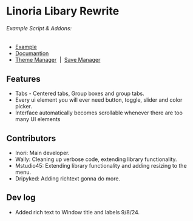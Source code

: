 # Linoria Libary Rewrite
###### Example Script & Addons: 
* [Example](Example.lua)
* [Documantion](Documantion.lua)
* [Theme Manager](Theme.lua)&nbsp;&nbsp;|&nbsp;&nbsp;[Save Manager](SaveManager.lua) 
## Features
- Tabs - Centered tabs, Group boxes and group tabs.
- Every ui element you will ever need button, toggle, slider and color picker.
- Interface automatically becomes scrollable whenever there are too many UI elements
## Contributors
- Inori: Main developer.
- Wally: Cleaning up verbose code, extending library functionality.
- Mstudio45: Extending library functionality and adding resizing to the menu.
- Dripyked: Adding richtext gonna do more.
## Dev log
- Added rich text to Window title and labels 9/8/24.
